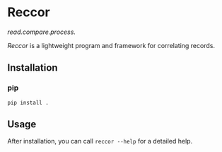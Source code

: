 # Reccor
*read.compare.process.* 

*Reccor* is a lightweight program and framework for correlating records.

## Installation

### pip
`pip install .`

## Usage
After installation, you can call `reccor --help` for a detailed help.
